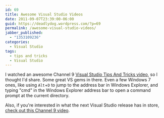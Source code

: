 ```yaml
---
id: 69
title: Awesome Visual Studio Videos
date: 2011-09-07T23:39:00-06:00
guid: https://deadlydog.wordpress.com/?p=69
permalink: /awesome-visual-studio-videos/
jabber_published:
  - "1353109236"
categories:
  - Visual Studio
tags:
  - tips and tricks
  - Visual Studio
---
```


I watched an awesome Channel 9 [Visual Studio Tips And Tricks video](http://channel9.msdn.com/Events/TechEd/NorthAmerica/2011/DEV305), so I thought I'd share. Some great VS gems in there. Even a few Windows 7 ones, like using `Alt`+`D` to jump to the address bar in Windows Explorer, and typing "cmd" in the Windows Explorer address bar to open a command prompt at the current directory.

Also, if you're interested in what the next Visual Studio release has in store, [check out this Channel 9 video](http://channel9.msdn.com/Events/TechEd/NorthAmerica/2011/DEV326).
